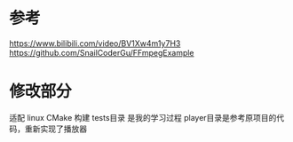# 参考
https://www.bilibili.com/video/BV1Xw4m1y7H3
https://github.com/SnailCoderGu/FFmpegExample

# 修改部分
适配 linux
CMake 构建
tests目录 是我的学习过程
player目录是参考原项目的代码，重新实现了播放器